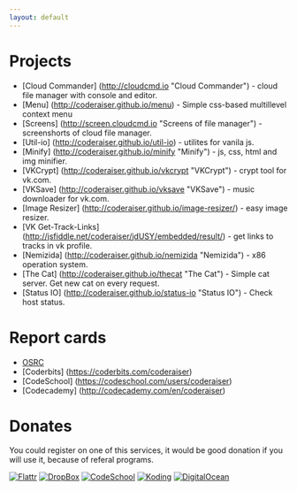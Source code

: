 ```yaml
---
layout: default
---
```

Projects
=====================

- [Cloud Commander]     (http://cloudcmd.io "Cloud Commander") - cloud file manager with console and editor.
- [Menu]                (http://coderaiser.github.io/menu) - Simple css-based multillevel context menu
- [Screens]             (http://screen.cloudcmd.io "Screens of file manager") - screenshorts of cloud file manager.
- [Util-io]             (http://coderaiser.github.io/util-io) - utilites for vanila js.
- [Minify]              (http://coderaiser.github.io/minify "Minify") - js, css, html and img minifier.
- [VKCrypt]             (http://coderaiser.github.io/vkcrypt "VKCrypt") - crypt tool for vk.com.
- [VKSave]              (http://coderaiser.github.io/vksave "VKSave") - music downloader for vk.com.
- [Image Resizer]       (http://coderaiser.github.io/image-resizer/) - easy image resizer.
- [VK Get-Track-Links]  (http://jsfiddle.net/coderaiser/jdUSY/embedded/result/) - get links to tracks in vk profile.
- [Nemizida]            (http://coderaiser.github.io/nemizida "Nemizida") - x86 operation system.
- [The Cat]             (http://coderaiser.github.io/thecat "The Cat") - Simple cat server. Get new cat on every request.
- [Status IO]           (http://coderaiser.github.io/status-io "Status IO") - Check host status.

Report cards
=====================
- [OSRC](http://osrc.dfm.io/coderaiser "Open Source Report Cards")
- [Coderbits]           (https://coderbits.com/coderaiser)
- [CodeSchool]          (https://codeschool.com/users/coderaiser)
- [Codecademy]          (http://codecademy.com/en/coderaiser)

Donates
=====================
You could register on one of this services, it would be good donation 
if you will use it, because of referal programs.

[![Flattr][FlattrIMG]][FlattrURL]
[![DropBox][DropBoxIMG]][DropBoxURL]
[![CodeSchool][CodeSchoolIMG]][CodeSchoolURL]
[![Koding][KodingIMG]][KodingURL]
[![DigitalOcean][DigitalOceanIMG]][DigitalOceanURL]

[FlattrIMG]:                http://api.flattr.com/button/flattr-badge-large.png
[DropBoxIMG]:               https://dt8kf6553cww8.cloudfront.net/static/images/favicon-vflonlsct.ico
[CodeSchoolIMG]:            https://d1tijy5l7mg5kk.cloudfront.net/assets/favicon-3f245cf247f9da1326322f212c85bd31.ico
[KodingIMG]:                https://koding.com/a/images/favicon.ico
[DigitalOceanIMG]:          https://www.digitalocean.com/favicon.ico

[FlattrURL]:                https://flattr.com/submit/auto?user_id=coderaiser&url=github.com/coderaiser/coderaiser.github.io&title=coderaiser.github.io&language=&tags=github&category=everything "Flattr"
[DropBoxURL]:               http://db.tt/CaAl1f3D "DropBox"
[CodeSchoolURL]:            http://go.codeschool.com/cJM0eQ "CodeSchool"
[KodingURL]:                https://koding.com/R/cloudcmd "Koding"
[DigitalOceanURL]:          https://www.digitalocean.com/?refcode=331c4947c5df "Digital Ocean"
